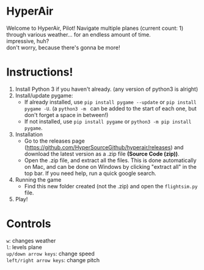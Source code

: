 # HyperAir
Welcome to HyperAir, Pilot! Navigate multiple planes (current count: 1) through various weather... for an endless amount of time. <br />
impressive, huh? <br />
don't worry, because there's gonna be more!

# Instructions!
1. Install Python 3 if you haven't already. (any version of python3 is alright)
2. Install/update pygame:
    - If already installed, use `pip install pygame --update` or `pip install pygame -U`. (a `python3 -m ` can be added to the start of each one, but don't forget a space in between!)<br />
    - If not installed, use `pip install pygame` or `python3 -m pip install pygame`. <br />
3. Installation
    - Go to the releases page (https://github.com/HyperSourceGithub/hyperair/releases) and download the latest version as a .zip file **(Source Code (zip))**. <br />
    - Open the .zip file, and extract all the files. This is done automatically on Mac, and can be done on Windows by clicking "extract all" in the top bar. If you need help, run a quick google search. <br />
4. Running the game
    - Find this new folder created (not the .zip) and open the `flightsim.py` file. 
5. Play!


# Controls
`w`: changes weather <br />
`l`: levels plane <br />
`up/down arrow keys`: change speed <br />
`left/right arrow keys`: change pitch <br />